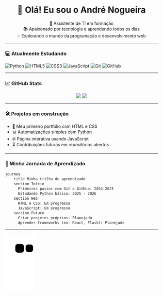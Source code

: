 <h1 align="center">👋 Olá! Eu sou o André Nogueira</h1>

<p align="center">
  🚀 Assistente de TI em formação <br>
  📚 Apaixonado por tecnologia e aprendendo todos os dias <br>
  💡 Explorando o mundo da programação e desenvolvimento web
</p>

---

### 💻 Atualmente Estudando

![Python](https://img.shields.io/badge/-Python-3776AB?style=for-the-badge&logo=python&logoColor=white)
![HTML5](https://img.shields.io/badge/-HTML5-E34F26?style=for-the-badge&logo=html5&logoColor=white)
![CSS3](https://img.shields.io/badge/-CSS3-1572B6?style=for-the-badge&logo=css3&logoColor=white)
![JavaScript](https://img.shields.io/badge/-JavaScript-F7DF1E?style=for-the-badge&logo=javascript&logoColor=black)
![Git](https://img.shields.io/badge/-Git-F05032?style=for-the-badge&logo=git&logoColor=white)
![GitHub](https://img.shields.io/badge/-GitHub-181717?style=for-the-badge&logo=github&logoColor=white)

---

### 📈 GitHub Stats

<p align="center">
  <img src="https://github-readme-stats.vercel.app/api?username=AndreNogue&show_icons=true&theme=tokyonight" width="47%">
  <img src="https://github-readme-stats.vercel.app/api/top-langs/?username=AndreNogue&layout=compact&theme=tokyonight" width="47%">
</p>

---

### 🛠️ Projetos em construção

- 📄 Meu primeiro portfólio com HTML e CSS
- 📊 Automatizações simples com Python
- 🌐 Página interativa usando JavaScript
- ⏳ Contribuições futuras em repositórios abertos

---

### 🧭 Minha Jornada de Aprendizado

```mermaid
journey
    title Minha trilha de aprendizado
    section Início
      Primeiros passos com Git e GitHub: 2024-2025
      Estudando Python básico: 2025 - 2026
    section Web
      HTML e CSS: Em progresso
      JavaScript: Em progresso
    section Futuro
      Criar projetos próprios: Planejado
      Aprender frameworks (ex: React, Flask): Planejado
```

---- 
![Snake animation](https://github.com/AndreNogue/AndreNogue/blob/output/github-contribution-grid-snake.svg)
